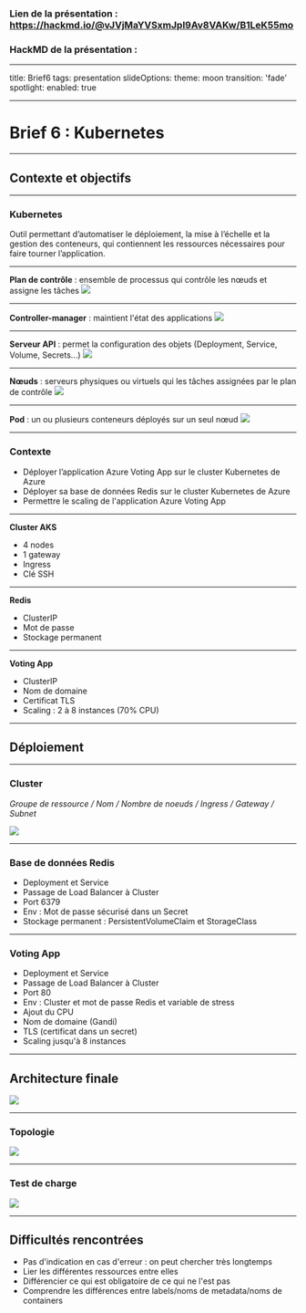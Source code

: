 ### Lien de la présentation : https://hackmd.io/@vJVjMaYVSxmJpl9Av8VAKw/B1LeK55mo

### HackMD de la présentation : 

---
title: Brief6
tags: presentation
slideOptions:
  theme: moon
  transition: 'fade'
  spotlight:
    enabled: true

---

# Brief 6 : Kubernetes

---

## Contexte et objectifs

----

### Kubernetes

Outil permettant d’automatiser le déploiement, la mise à l’échelle et la gestion des conteneurs, qui contiennent les ressources nécessaires pour faire tourner l’application.

----

**Plan de contrôle** : ensemble de processus qui contrôle les nœuds et assigne les tâches
![](https://i.imgur.com/YX5A9wj.png)

----

**Controller-manager** : maintient l'état des applications
![](https://i.imgur.com/YX5A9wj.png)

----

**Serveur API** : permet la configuration des objets (Deployment, Service, Volume, Secrets...)
![](https://i.imgur.com/YX5A9wj.png)

----

**Nœuds** : serveurs physiques ou virtuels qui les tâches assignées par le plan de contrôle
![](https://i.imgur.com/YX5A9wj.png)

----

**Pod** : un ou plusieurs conteneurs déployés sur un seul nœud
![](https://i.imgur.com/YX5A9wj.png)

----

### Contexte

- Déployer l’application Azure Voting App sur le cluster Kubernetes de Azure
- Déployer sa base de données Redis sur le cluster Kubernetes de Azure
- Permettre le scaling de l'application Azure Voting App

----

**Cluster AKS**

- 4 nodes
- 1 gateway
- Ingress
- Clé SSH

----

**Redis**

- ClusterIP
- Mot de passe
- Stockage permanent

----

**Voting App**

- ClusterIP
- Nom de domaine
- Certificat TLS
- Scaling : 2 à 8 instances (70% CPU)

---

## Déploiement

----

### Cluster

*Groupe de ressource / Nom / Nombre de noeuds / Ingress / Gateway / Subnet*

![](https://i.imgur.com/M7Piqz6.png)

----

### Base de données Redis

- Deployment et Service
- Passage de Load Balancer à Cluster
- Port 6379
- Env : Mot de passe sécurisé dans un Secret
- Stockage permanent : PersistentVolumeClaim et StorageClass

----

### Voting App

- Deployment et Service
- Passage de Load Balancer à Cluster
- Port 80
- Env : Cluster et mot de passe Redis et variable de stress
- Ajout du CPU
- Nom de domaine (Gandi)
- TLS (certificat dans un secret)
- Scaling jusqu'à 8 instances

---

## Architecture finale

![](https://i.imgur.com/PT9lgtI.png)

----

### Topologie

![](https://i.imgur.com/EVItc8H.png)

---

### Test de charge

![](https://i.imgur.com/Mr4rHxW.png)

----

## Difficultés rencontrées

- Pas d'indication en cas d'erreur : on peut chercher très longtemps
- Lier les différentes ressources entre elles
- Différencier ce qui est obligatoire de ce qui ne l'est pas
- Comprendre les différences entre labels/noms de metadata/noms de containers
